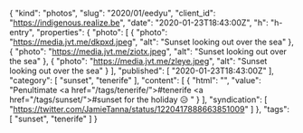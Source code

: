 {
  "kind": "photos",
  "slug": "2020/01/eedyu",
  "client_id": "https://indigenous.realize.be",
  "date": "2020-01-23T18:43:00Z",
  "h": "h-entry",
  "properties": {
    "photo": [
      {
        "photo": "https://media.jvt.me/dkpxd.jpeg",
        "alt": "Sunset looking out over the sea"
      },
      {
        "photo": "https://media.jvt.me/ziotx.jpeg",
        "alt": "Sunset looking out over the sea"
      },
      {
        "photo": "https://media.jvt.me/zleye.jpeg",
        "alt": "Sunset looking out over the sea"
      }
    ],
    "published": [
      "2020-01-23T18:43:00Z"
    ],
    "category": [
      "sunset",
      "tenerife"
    ],
    "content": [
      {
        "html": "",
        "value": "Penultimate <a href=\"/tags/tenerife/\">#tenerife</a> <a href=\"/tags/sunset/\">#sunset</a> for the holiday 😥 "
      }
    ],
    "syndication": [
      "https://twitter.com/JamieTanna/status/1220417888663851009"
    ]
  },
  "tags": [
    "sunset",
    "tenerife"
  ]
}
